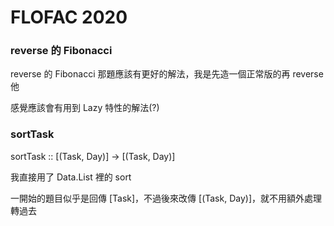 # FLOFAC 2020

### reverse 的 Fibonacci

reverse 的 Fibonacci 那題應該有更好的解法，我是先造一個正常版的再 reverse 他

感覺應該會有用到 Lazy 特性的解法(?)


### sortTask

sortTask :: [(Task, Day)] -> [(Task, Day)]

我直接用了 Data.List 裡的 sort

一開始的題目似乎是回傳 [Task]，不過後來改傳 [(Task, Day)]，就不用額外處理轉過去
